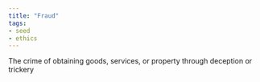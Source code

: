 ```yaml
---
title: "Fraud"
tags:
- seed
- ethics
---
```


The crime of obtaining goods, services, or property through deception or trickery